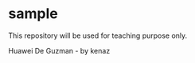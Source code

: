 sample
======

This repository will be used for teaching purpose only.

Huawei De Guzman - by kenaz
